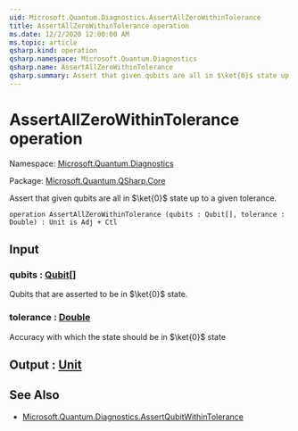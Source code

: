 ```yaml
---
uid: Microsoft.Quantum.Diagnostics.AssertAllZeroWithinTolerance
title: AssertAllZeroWithinTolerance operation
ms.date: 12/2/2020 12:00:00 AM
ms.topic: article
qsharp.kind: operation
qsharp.namespace: Microsoft.Quantum.Diagnostics
qsharp.name: AssertAllZeroWithinTolerance
qsharp.summary: Assert that given qubits are all in $\ket{0}$ state up to a given tolerance.
---
```


# AssertAllZeroWithinTolerance operation

Namespace: [Microsoft.Quantum.Diagnostics](xref:Microsoft.Quantum.Diagnostics)

Package: [Microsoft.Quantum.QSharp.Core](https://nuget.org/packages/Microsoft.Quantum.QSharp.Core)


Assert that given qubits are all in $\ket{0}$ state up to a given tolerance.

```qsharp
operation AssertAllZeroWithinTolerance (qubits : Qubit[], tolerance : Double) : Unit is Adj + Ctl
```


## Input

### qubits : [Qubit](xref:microsoft.quantum.lang-ref.qubit)[]

Qubits that are asserted to be in $\ket{0}$ state.


### tolerance : [Double](xref:microsoft.quantum.lang-ref.double)

Accuracy with which the state should be in $\ket{0}$ state



## Output : [Unit](xref:microsoft.quantum.lang-ref.unit)



## See Also

- [Microsoft.Quantum.Diagnostics.AssertQubitWithinTolerance](xref:Microsoft.Quantum.Diagnostics.AssertQubitWithinTolerance)